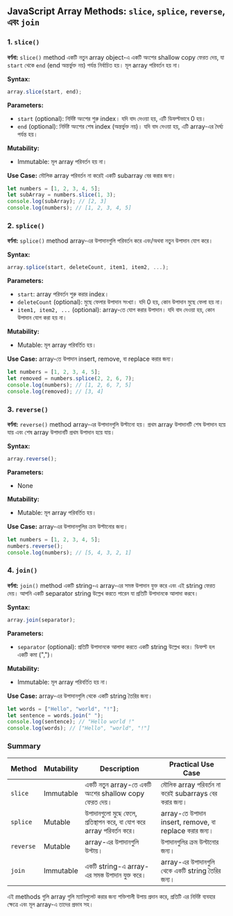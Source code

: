 ## JavaScript Array Methods: `slice`, `splice`, `reverse`, এবং `join`

### 1. `slice()`

**বর্ণনা:**
`slice()` method একটি নতুন array object-এ একটি অংশের shallow copy ফেরত দেয়, যা `start` থেকে `end` (end অন্তর্ভুক্ত নয়) পর্যন্ত নির্বাচিত হয়। মূল array পরিবর্তন হয় না।

**Syntax:**
```javascript
array.slice(start, end);
```

**Parameters:**
- `start` (optional): নির্দিষ্ট অংশের শুরু index। যদি বাদ দেওয়া হয়, এটি ডিফল্টভাবে 0 হয়।
- `end` (optional): নির্দিষ্ট অংশের শেষ index (অন্তর্ভুক্ত নয়)। যদি বাদ দেওয়া হয়, এটি array-এর দৈর্ঘ্য পর্যন্ত হয়।

**Mutability:**
- Immutable: মূল array পরিবর্তন হয় না।

**Use Case:**
মৌলিক array পরিবর্তন না করেই একটি subarray বের করার জন্য।
```javascript
let numbers = [1, 2, 3, 4, 5];
let subArray = numbers.slice(1, 3);
console.log(subArray); // [2, 3]
console.log(numbers); // [1, 2, 3, 4, 5]
```

### 2. `splice()`

**বর্ণনা:**
`splice()` method array-এর উপাদানগুলি পরিবর্তন করে এবং/অথবা নতুন উপাদান যোগ করে।

**Syntax:**
```javascript
array.splice(start, deleteCount, item1, item2, ...);
```

**Parameters:**
- `start`: array পরিবর্তন শুরু করার index।
- `deleteCount` (optional): মুছে ফেলার উপাদান সংখ্যা। যদি 0 হয়, কোন উপাদান মুছে ফেলা হয় না।
- `item1, item2, ...` (optional): array-তে যোগ করার উপাদান। যদি বাদ দেওয়া হয়, কোন উপাদান যোগ করা হয় না।

**Mutability:**
- Mutable: মূল array পরিবর্তিত হয়।

**Use Case:**
array-তে উপাদান insert, remove, বা replace করার জন্য।
```javascript
let numbers = [1, 2, 3, 4, 5];
let removed = numbers.splice(2, 2, 6, 7);
console.log(numbers); // [1, 2, 6, 7, 5]
console.log(removed); // [3, 4]
```

### 3. `reverse()`

**বর্ণনা:**
`reverse()` method array-এর উপাদানগুলি উল্টানো হয়। প্রথম array উপাদানটি শেষ উপাদান হয়ে যায় এবং শেষ array উপাদানটি প্রথম উপাদান হয়ে যায়।

**Syntax:**
```javascript
array.reverse();
```

**Parameters:**
- None

**Mutability:**
- Mutable: মূল array পরিবর্তিত হয়।

**Use Case:**
array-এর উপাদানগুলির ক্রম উল্টানোর জন্য।
```javascript
let numbers = [1, 2, 3, 4, 5];
numbers.reverse();
console.log(numbers); // [5, 4, 3, 2, 1]
```

### 4. `join()`

**বর্ণনা:**
`join()` method একটি string-এ array-এর সমস্ত উপাদান যুক্ত করে এবং এই string ফেরত দেয়। আপনি একটি separator string উল্লেখ করতে পারেন যা প্রতিটি উপাদানকে আলাদা করবে।

**Syntax:**
```javascript
array.join(separator);
```

**Parameters:**
- `separator` (optional): প্রতিটি উপাদানকে আলাদা করতে একটি string উল্লেখ করে। ডিফল্ট হল একটি কমা (",")।

**Mutability:**
- Immutable: মূল array পরিবর্তিত হয় না।

**Use Case:**
array-এর উপাদানগুলি থেকে একটি string তৈরির জন্য।
```javascript
let words = ["Hello", "world", "!"];
let sentence = words.join(" ");
console.log(sentence); // "Hello world !"
console.log(words); // ["Hello", "world", "!"]
```

### Summary

| Method   | Mutability        | Description                                                                 | Practical Use Case                                     |
|----------|-------------------|-----------------------------------------------------------------------------|--------------------------------------------------------|
| `slice`  | Immutable         | একটি নতুন array-তে একটি অংশের shallow copy ফেরত দেয়।                      | মৌলিক array পরিবর্তন না করেই subarrays বের করার জন্য।    |
| `splice` | Mutable           | উপাদানগুলো মুছে ফেলে, প্রতিস্থাপন করে, বা যোগ করে array পরিবর্তন করে।     | array-তে উপাদান insert, remove, বা replace করার জন্য।   |
| `reverse`| Mutable           | array-এর উপাদানগুলি উল্টায়।                                               | উপাদানগুলির ক্রম উল্টানোর জন্য।                         |
| `join`   | Immutable         | একটি string-এ array-এর সমস্ত উপাদান যুক্ত করে।                              | array-এর উপাদানগুলি থেকে একটি string তৈরির জন্য।        |

এই methods গুলি array গুলি ম্যানিপুলেট করার জন্য শক্তিশালী উপায় প্রদান করে, প্রতিটি এর নির্দিষ্ট ব্যবহার ক্ষেত্রে এবং মূল array-এ তাদের প্রভাব সহ।